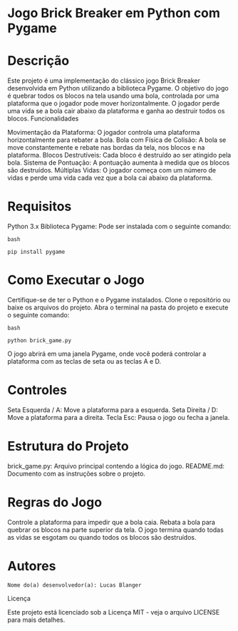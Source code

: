 # Jogo Brick Breaker em Python com Pygame

# Descrição

Este projeto é uma implementação do clássico jogo Brick Breaker desenvolvida em Python utilizando a biblioteca Pygame. O objetivo do jogo é quebrar todos os blocos na tela usando uma bola, controlada por uma plataforma que o jogador pode mover horizontalmente. O jogador perde uma vida se a bola cair abaixo da plataforma e ganha ao destruir todos os blocos.
Funcionalidades

  Movimentação da Plataforma: O jogador controla uma plataforma horizontalmente para rebater a bola.
  Bola com Física de Colisão: A bola se move constantemente e rebate nas bordas da tela, nos blocos e na plataforma.
  Blocos Destrutíveis: Cada bloco é destruído ao ser atingido pela bola.
  Sistema de Pontuação: A pontuação aumenta à medida que os blocos são destruídos.
  Múltiplas Vidas: O jogador começa com um número de vidas e perde uma vida cada vez que a bola cai abaixo da plataforma.

# Requisitos

  Python 3.x
  Biblioteca Pygame: Pode ser instalada com o seguinte comando:

    bash

    pip install pygame

# Como Executar o Jogo

  Certifique-se de ter o Python e o Pygame instalados.
  Clone o repositório ou baixe os arquivos do projeto.
  Abra o terminal na pasta do projeto e execute o seguinte comando:

    bash

    python brick_game.py

   O jogo abrirá em uma janela Pygame, onde você poderá controlar a plataforma com as teclas de seta ou as teclas A e D.

# Controles

  Seta Esquerda / A: Move a plataforma para a esquerda.
  Seta Direita / D: Move a plataforma para a direita.
  Tecla Esc: Pausa o jogo ou fecha a janela.

# Estrutura do Projeto

  brick_game.py: Arquivo principal contendo a lógica do jogo.
  README.md: Documento com as instruções sobre o projeto.

# Regras do Jogo

  Controle a plataforma para impedir que a bola caia.
  Rebata a bola para quebrar os blocos na parte superior da tela.
  O jogo termina quando todas as vidas se esgotam ou quando todos os blocos são destruídos.

# Autores

    Nome do(a) desenvolvedor(a): Lucas Blanger

Licença

Este projeto está licenciado sob a Licença MIT - veja o arquivo LICENSE para mais detalhes.
